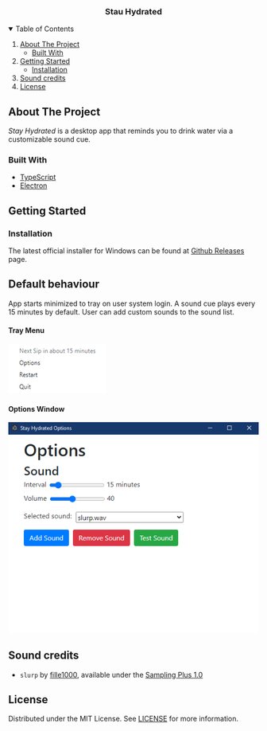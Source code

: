 <br />
<p align="center">
  <h3 align="center">Stau Hydrated</h3>
</p>
<!-- TABLE OF CONTENTS -->
<details open="open">
  <summary>Table of Contents</summary>
  <ol>
    <li>
      <a href="#about-the-project">About The Project</a>
      <ul>
        <li><a href="#built-with">Built With</a></li>
      </ul>
    </li>
    <li>
      <a href="#getting-started">Getting Started</a>
      <ul>
        <li><a href="#installation">Installation</a></li>
      </ul>
    </li>
    <li><a href="#sound-credits">Sound credits</a></li>
    <li><a href="#license">License</a></li>
  </ol>
</details>

## About The Project
_Stay Hydrated_ is a desktop app that reminds you to drink water via a customizable sound cue.

### Built With
- [TypeScript](typescript-url)
- [Electron](electron-url)


## Getting Started

### Installation
The latest official installer for Windows can be found at [Github Releases](github-releases-url) page.


## Default behaviour
App starts minimized to tray on user system login.
A sound cue plays every 15 minutes by default.
User can add custom sounds to the sound list.

#### Tray Menu
![TrayMenu](TrayMenu.png)

#### Options Window
![OptionsWindow](OptionsWindow.png)

## Sound credits
- `slurp` by [fille1000](slurp-url), available under the [Sampling Plus 1.0](creative-commons-licence-url)

## License
Distributed under the MIT License. See [LICENSE](licence-url) for more information.

<!-- VARIABLES -->
[slurp-url]: https://soundbible.com/1527-Slurp.html
[licence-url]: https://github.com/kbohdanowicz/Stay-Hydrated/blob/main/LICENSE
[typescript-url]: https://www.typescriptlang.org/
[electron-url]: https://www.electronjs.org/
[github-releases-url]: https://github.com/kbohdanowicz/Stay-Hydrated/releases
[creative-commons-licence-url]: https://creativecommons.org/licenses/sampling+/1.0/
